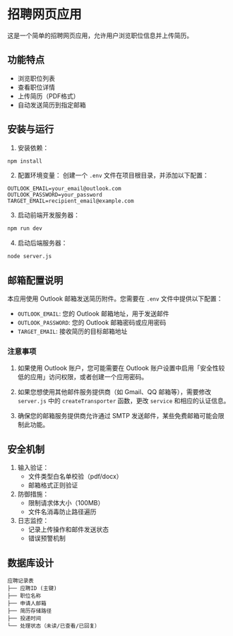 # 招聘网页应用

这是一个简单的招聘网页应用，允许用户浏览职位信息并上传简历。

## 功能特点

- 浏览职位列表
- 查看职位详情
- 上传简历（PDF格式）
- 自动发送简历到指定邮箱

## 安装与运行

1. 安装依赖：
```bash
npm install
```

2. 配置环境变量：
创建一个 `.env` 文件在项目根目录，并添加以下配置：
```
OUTLOOK_EMAIL=your_email@outlook.com
OUTLOOK_PASSWORD=your_password
TARGET_EMAIL=recipient_email@example.com
```

3. 启动前端开发服务器：
```bash
npm run dev
```

4. 启动后端服务器：
```bash
node server.js
```

## 邮箱配置说明

本应用使用 Outlook 邮箱发送简历附件。您需要在 `.env` 文件中提供以下配置：

- `OUTLOOK_EMAIL`: 您的 Outlook 邮箱地址，用于发送邮件
- `OUTLOOK_PASSWORD`: 您的 Outlook 邮箱密码或应用密码
- `TARGET_EMAIL`: 接收简历的目标邮箱地址

### 注意事项

1. 如果使用 Outlook 账户，您可能需要在 Outlook 账户设置中启用「安全性较低的应用」访问权限，或者创建一个应用密码。

2. 如果您想使用其他邮件服务提供商（如 Gmail、QQ 邮箱等），需要修改 `server.js` 中的 `createTransporter` 函数，更改 `service` 和相应的认证信息。

3. 确保您的邮箱服务提供商允许通过 SMTP 发送邮件，某些免费邮箱可能会限制此功能。

## 安全机制
1. 输入验证：
   - 文件类型白名单校验（pdf/docx）
   - 邮箱格式正则验证
2. 防御措施：
   - 限制请求体大小（100MB）
   - 文件名消毒防止路径遍历
3. 日志监控：
   - 记录上传操作和邮件发送状态
   - 错误预警机制

## 数据库设计
```
应聘记录表
├── 应聘ID (主键)
├── 职位名称
├── 申请人邮箱
├── 简历存储路径
├── 投递时间
└── 处理状态（未读/已查看/已回复）
```
